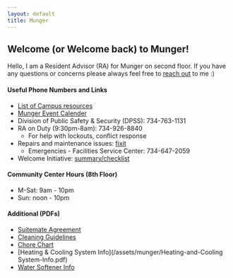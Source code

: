 ```yaml
---
layout: default
title: Munger
---
```


## Welcome (or Welcome back) to Munger!

Hello, I am a Resident Advisor (RA) for Munger on second floor. If you have any questions or concerns please always feel free to [reach out](/contact) to me :)  


#### Useful Phone Numbers and Links
- [List of Campus resources](/munger/campus_resources)
- [Munger Event Calender](/munger/event_cal)
- Division of Public Safety & Security (DPSS): 734-763-1131
- RA on Duty (9:30pm-8am): 734-926-8840
    - For help with lockouts, conflict response
- Repairs and maintenance issues: [fixit](http://housing.umich.edu/fixit)
    - Emergencies - Facilities Service Center: 734-647-2059 
- Welcome Initiative: [summary/checklist](/munger/welcome_checklist)

#### Community Center Hours (8th Floor)
- M-Sat: 9am - 10pm
- Sun: noon - 10pm

#### Additional (PDFs)
- [Suitemate Agreement](/assets/munger/Suitemate-Agreement.pdf)
- [Cleaning Guidelines](/assets/munger/Cleaning-Guidelines-for-Suites.pdf)
- [Chore Chart](/assets/munger/Suitemate-Chore-Chart-(monthly).pdf)
- [Heating & Cooling System Info](/assets/munger/Heating-and-Cooling System-Info.pdf)
- [Water Softener Info](/assets/munger/Water-Softener-Information.pdf)



